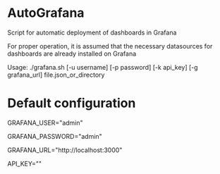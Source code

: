# AutoGrafana
Script for automatic deployment of dashboards in Grafana

For proper operation, it is assumed that the necessary datasources for dashboards are already installed on Grafana

Usage: ./grafana.sh [-u username] [-p password] [-k api_key] [-g grafana_url] file.json_or_directory
# Default configuration
GRAFANA_USER="admin"

GRAFANA_PASSWORD="admin"

GRAFANA_URL="http://localhost:3000"

API_KEY=""
